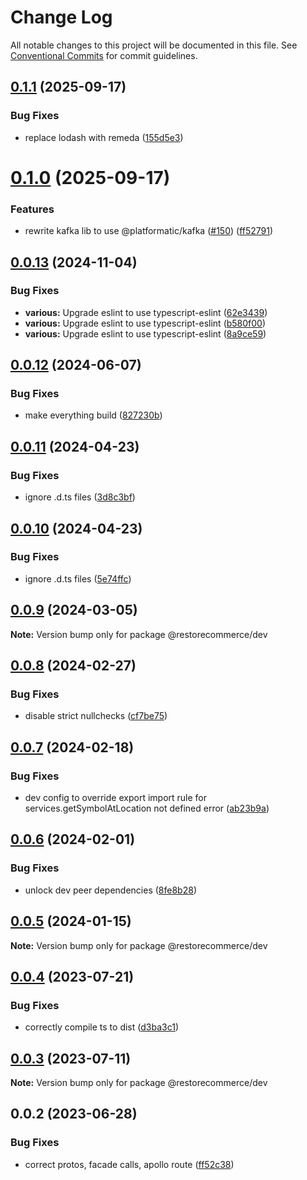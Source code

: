 # Change Log

All notable changes to this project will be documented in this file.
See [Conventional Commits](https://conventionalcommits.org) for commit guidelines.

## [0.1.1](https://github.com/restorecommerce/libs/compare/@restorecommerce/dev@0.1.0...@restorecommerce/dev@0.1.1) (2025-09-17)


### Bug Fixes

* replace lodash with remeda ([155d5e3](https://github.com/restorecommerce/libs/commit/155d5e3e99b1f6fcbe75260acde66d5a504872c6))





# [0.1.0](https://github.com/restorecommerce/libs/compare/@restorecommerce/dev@0.0.13...@restorecommerce/dev@0.1.0) (2025-09-17)


### Features

* rewrite kafka lib to use @platformatic/kafka ([#150](https://github.com/restorecommerce/libs/issues/150)) ([ff52791](https://github.com/restorecommerce/libs/commit/ff5279178c7211af3cafc5cb039bfcc17e5929d6))





## [0.0.13](https://github.com/restorecommerce/libs/compare/@restorecommerce/dev@0.0.12...@restorecommerce/dev@0.0.13) (2024-11-04)


### Bug Fixes

* **various:** Upgrade eslint to use typescript-eslint ([62e3439](https://github.com/restorecommerce/libs/commit/62e34393bf633012bc8def8586959dd9e5c6b2a4))
* **various:** Upgrade eslint to use typescript-eslint ([b580f00](https://github.com/restorecommerce/libs/commit/b580f00d5bd1d67c8fc1caabcb75ca3b6d12a83e))
* **various:** Upgrade eslint to use typescript-eslint ([8a9ce59](https://github.com/restorecommerce/libs/commit/8a9ce59edc0f8619bc13745462f9c59e4bb6c6ab))





## [0.0.12](https://github.com/restorecommerce/libs/compare/@restorecommerce/dev@0.0.11...@restorecommerce/dev@0.0.12) (2024-06-07)


### Bug Fixes

* make everything build ([827230b](https://github.com/restorecommerce/libs/commit/827230b3e92323f1efb75ad30b36b6cc881f4e04))





## [0.0.11](https://github.com/restorecommerce/libs/compare/@restorecommerce/dev@0.0.9...@restorecommerce/dev@0.0.11) (2024-04-23)


### Bug Fixes

* ignore .d.ts files ([3d8c3bf](https://github.com/restorecommerce/libs/commit/3d8c3bf582986e2fdc84a77117c74c883d75a55b))





## [0.0.10](https://github.com/restorecommerce/libs/compare/@restorecommerce/dev@0.0.9...@restorecommerce/dev@0.0.10) (2024-04-23)


### Bug Fixes

* ignore .d.ts files ([5e74ffc](https://github.com/restorecommerce/libs/commit/5e74ffc41758cbc941a744397ef633a3843b63b7))





## [0.0.9](https://github.com/restorecommerce/libs/compare/@restorecommerce/dev@0.0.8...@restorecommerce/dev@0.0.9) (2024-03-05)

**Note:** Version bump only for package @restorecommerce/dev





## [0.0.8](https://github.com/restorecommerce/libs/compare/@restorecommerce/dev@0.0.7...@restorecommerce/dev@0.0.8) (2024-02-27)


### Bug Fixes

* disable strict nullchecks ([cf7be75](https://github.com/restorecommerce/libs/commit/cf7be75e06c05567af334eb8448ed781f70a6322))





## [0.0.7](https://github.com/restorecommerce/libs/compare/@restorecommerce/dev@0.0.6...@restorecommerce/dev@0.0.7) (2024-02-18)


### Bug Fixes

* dev config to override export import rule for services.getSymbolAtLocation not defined error ([ab23b9a](https://github.com/restorecommerce/libs/commit/ab23b9aafbced0cc2450a99e4a27e81c840a2270))





## [0.0.6](https://github.com/restorecommerce/libs/compare/@restorecommerce/dev@0.0.5...@restorecommerce/dev@0.0.6) (2024-02-01)


### Bug Fixes

* unlock dev peer dependencies ([8fe8b28](https://github.com/restorecommerce/libs/commit/8fe8b2860478af484f29d59631fed2a732071ca9))





## [0.0.5](https://github.com/restorecommerce/libs/compare/@restorecommerce/dev@0.0.4...@restorecommerce/dev@0.0.5) (2024-01-15)

**Note:** Version bump only for package @restorecommerce/dev





## [0.0.4](https://github.com/restorecommerce/libs/compare/@restorecommerce/dev@0.0.3...@restorecommerce/dev@0.0.4) (2023-07-21)


### Bug Fixes

* correctly compile ts to dist ([d3ba3c1](https://github.com/restorecommerce/libs/commit/d3ba3c157c8a8bbe597dee067bfe212fe4d87c54))





## [0.0.3](https://github.com/restorecommerce/libs/compare/@restorecommerce/dev@0.0.2...@restorecommerce/dev@0.0.3) (2023-07-11)

**Note:** Version bump only for package @restorecommerce/dev





## 0.0.2 (2023-06-28)


### Bug Fixes

* correct protos, facade calls, apollo route ([ff52c38](https://github.com/restorecommerce/libs/commit/ff52c38ee4e6c6236747d6921361b5e4131384a2))
